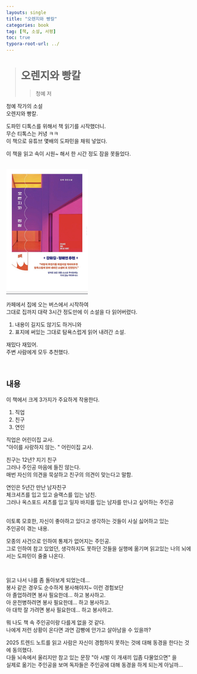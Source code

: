 ```yaml
---
layouts: single
title: "오렌지와 빵칼"
categories: book
tag: [책, 소설, 서평]
toc: true
typora-root-url: ../
---
```

> # 오렌지와 빵칼
>
> > 청예 저



청예 작가의 소설   
오렌지와 빵칼. 

도파민 디톡스를 위해서 책 읽기를 시작했더니.   
무슨 티톡스는 커녕 ㅋㅋ  
이 책으로 유튜브 몇배의 도파민을 채워 넣었다.   

이 책을 읽고 속이 시원~ 해서  한 시간 정도 잠을 못들었다. 

<br>

<img src="/images/2025-02-10-book-orange-and-bread-cutter/image-20250210220132072.png" alt="image-20250210220132072" style="zoom:33%;" />

<br>

카페에서 집에 오는 버스에서 시작하여    
그대로 집까지 대략 3시간 정도만에 이 소설을 다 읽어버렸다.

1. 내용이 길지도 않기도 하거니와 
2. 표지에 써있는 그대로 탐욕스럽게 읽어 내려간 소설.   

재밌다 재밌어.   
주변 사람에게 모두 추천했다. 

<br>

## 내용  

이 책에서 크게 3가지가 주요하게 작용한다. 

1. 직업 
2. 친구 
3. 연인 

직업은 어린이집 교사.   
"아이를 사랑하지 않는. " 어린이집 교사. 

친구는 12년? 지기 친구   
그러나 주인공 마음에 들진 않는다.   
매번 자신의 의견을 묵살하고 친구의 의견이 맞는다고 말함. 

연인은 5년간 만난 남자친구   
체크셔츠를 입고 있고 슬랙스를 입는 남친.   
그러나 옥스포드 셔츠를 입고 일자 바지를 입는 남자를 만나고 싶어하는 주인공 

<br> 이토록 모호한, 자신이 좋아하고 있다고 생각하는 것들이 사실 싫어하고 있는   
주인공이 겪는 내용.   

모종의 사건으로 인하여 통제가 없어지는 주인공.   
그로 인하여 참고 있었던, 생각하지도 못하던 것들을 실행에 옮기며 읽고있는 나의 뇌에서는 도파민이 줄줄 나온다.   

<br>

읽고 나서 나를 좀 돌아보게 되었는데...   
봉사 같은 경우도 순수하게 봉사해야지~ 이런 경험보단  
아 졸업하려면 봉사 필요한데... 하고 봉사하고.   
아 운전병하려면 봉사 필요한데... 하고 봉사하고.  
아 대학 잘 가려면 봉사 필요한데... 하고 봉사하고.

뭐 나도 책 속 주인공이랑 다를게 없을 것 같다.    
나에게 저런 상황이 온다면 과연 감빵에 안가고 살아남을 수 있을까? 

2025 트렌드 노트를 읽고 사람은 자신이 경험하지 못하는 것에 대해 동경을 한다는 것에 동의했다.  
다들 뇌속에서 울리지만 참고 있는 문장  "아 시발 이 개새끼 입좀 다물었으면"   을  
실제로 옮기는 주인공을 보며  독자들은 주인공에 대해 동경을 하게 되는게 아닐까... 

<br>

